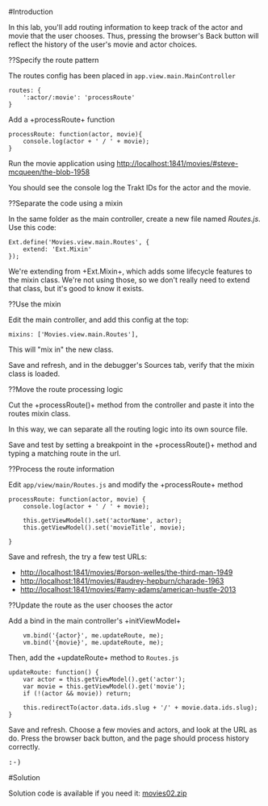 #Introduction 

In this lab, you'll add routing information to keep track of the actor and movie
that the user chooses. Thus, pressing the browser's Back button will reflect the history
of the user's movie and actor choices.


??Specify the route pattern

The routes config has been placed in `app.view.main.MainController`

    routes: {
        ':actor/:movie': 'processRoute'
    }

Add a +processRoute+ function

    processRoute: function(actor, movie){
        console.log(actor + ' / ' + movie);
    }

Run the movie application using <a href="http://localhost:1841/movies/#steve-mcqueen/the-blob-1958" target="lab">http://localhost:1841/movies/#steve-mcqueen/the-blob-1958</a>

You should see the console log the Trakt IDs for the actor and the movie.


??Separate the code using a mixin

In the same folder as the main controller, create a new file named *Routes.js*. 
Use this code:

    Ext.define('Movies.view.main.Routes', {
        extend: 'Ext.Mixin'
    });

We're extending from +Ext.Mixin+, which adds some lifecycle features to the mixin class. We're 
not using those, so we don't really need to extend that class, but it's good to know it exists.


??Use the mixin

Edit the main controller, and add this config at the top:

    mixins: ['Movies.view.main.Routes'],

This will "mix in" the new class.
 
Save and refresh, and in the debugger's Sources tab, verify that the mixin class is loaded.


??Move the route processing logic

Cut the +processRoute()+ method from the controller and paste it into the routes mixin class.

In this way, we can separate all the routing logic into its own source file.

Save and test by setting a breakpoint in the +processRoute()+ method and typing a matching
route in the url. 

??Process the route information

Edit `app/view/main/Routes.js` and modify the +processRoute+ method

    processRoute: function(actor, movie) {
        console.log(actor + ' / ' + movie);

        this.getViewModel().set('actorName', actor);
        this.getViewModel().set('movieTitle', movie);

    }

Save and refresh, the try a few test URLs:

- <a href="http://localhost:1841/movies/#orson-welles/the-third-man-1949" target="lab">http://localhost:1841/movies/#orson-welles/the-third-man-1949</a>
- <a href="http://localhost:1841/movies/#audrey-hepburn/charade-1963" target="lab">http://localhost:1841/movies/#audrey-hepburn/charade-1963</a>
- <a href="http://localhost:1841/movies/#amy-adams/american-hustle-2013" target="lab">http://localhost:1841/movies/#amy-adams/american-hustle-2013</a>
    

??Update the route as the user chooses the actor

Add a bind in the main controller's +initViewModel+ 

        vm.bind('{actor}', me.updateRoute, me);
        vm.bind('{movie}', me.updateRoute, me);

Then, add the +updateRoute+ method to `Routes.js`

    updateRoute: function() {
        var actor = this.getViewModel().get('actor');
        var movie = this.getViewModel().get('movie');
        if (!(actor && movie)) return;

        this.redirectTo(actor.data.ids.slug + '/' + movie.data.ids.slug);
    }

Save and refresh. Choose a few movies and actors, and look at the URL as do. Press
the browser back button, and the page should process history correctly. 

<tt>:-)</tt>

#Solution

Solution code is available if you need it: <a href="resources/movies02.zip">movies02.zip</a>




